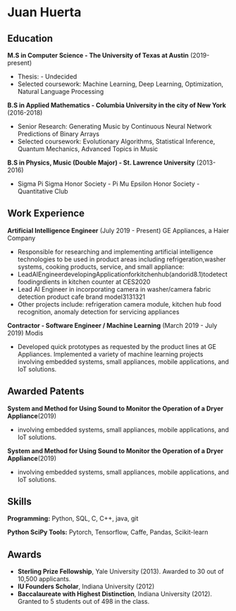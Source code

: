 
# Juan Huerta

Education
---------
**M.S in Computer Science - The University of Texas at Austin** (2019-present)
- Thesis: - Undecided
- Selected coursework:  Machine Learning, Deep Learning, Optimization, Natural Language Processing

**B.S in Applied Mathematics - Columbia University in the city of New York** (2016-2018)
- Senior Research:  Generating Music by Continuous Neural Network Predictions of Binary Arrays
- Selected coursework:  Evolutionary Algorithms, Statistical Inference, Quantum Mechanics, Advanced Topics in Music

**B.S in Physics, Music (Double Major) - St. Lawrence University** (2013-2016)

- Sigma Pi Sigma Honor Society - Pi Mu Epsilon Honor Society - Quantitative Club


Work Experience
---------
**Artificial Intelligence Engineer** (July 2019 - Present)
GE Appliances, a Haier Company

- Responsible for researching and implementing artificial intelligence technologies to be used in product areas including refrigeration,washer systems, cooking products, service, and small appliance:
- LeadAIEngineerdevelopingApplicationforkitchenhub(andorid8.1)todetectfoodingrdients in kitchen counter at CES2020
- Lead AI Engineer in incorporating camera in washer/camera fabric detection product cafe brand model3131321
- Other projects include: refrigeration camera module, kitchen hub food recognition, anomaly detection for servicing appliances

**Contractor - Software Engineer / Machine Learning** (March 2019 - July 2019)
Modis

- Developed quick prototypes as requested by the product lines at GE Appliances. Implemented a variety of machine learning projects involving embedded systems, small appliances, mobile applications, and IoT solutions.

Awarded Patents
------
**System and Method for Using Sound to Monitor the Operation of a Dryer Appliance**(2019)

- involving embedded systems, small appliances, mobile applications, and IoT solutions.

**System and Method for Using Sound to Monitor the Operation of a Dryer Appliance**(2019)

- involving embedded systems, small appliances, mobile applications, and IoT solutions.

Skills
------
**Programming:** Python, SQL, C, C++, java, git

**Python SciPy Tools:** Pytorch, Tensorflow, Caffe, Pandas, Scikit-learn

Awards
------
- **Sterling Prize Fellowship**, Yale University (2013). Awarded to 30 out of 10,500 applicants.
- **IU Founders Scholar**, Indiana University (2012)
- **Baccalaureate with Highest Distinction**, Indiana University (2012). Granted to 5 students out of 498 in the class.

